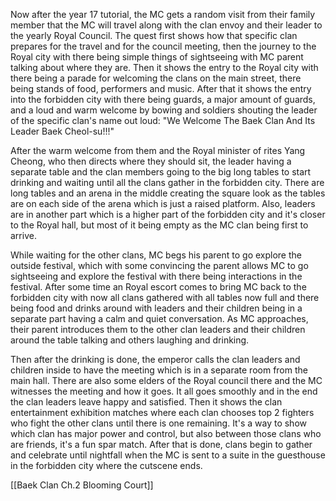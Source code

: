 Now after the year 17 tutorial, the MC gets a random visit from their family member that the MC will travel along with the clan envoy and their leader to the yearly Royal Council. The quest first shows how that specific clan prepares for the travel and for the council meeting, then the journey to the Royal city with there being simple things of sightseeing with MC parent talking about where they are. Then it shows the entry to the Royal city with there being a parade for welcoming the clans on the main street, there being stands of food, performers and music. After that it shows the entry into the forbidden city with there being guards, a major amount of guards, and a loud and warm welcome by bowing and soldiers shouting the leader of the specific clan's name out loud: "We Welcome The Baek Clan And Its Leader Baek Cheol-su!!!"

After the warm welcome from them and the Royal minister of rites Yang Cheong, who then directs where they should sit, the leader having a separate table and the clan members going to the big long tables to start drinking and waiting until all the clans gather in the forbidden city. There are long tables and an arena in the middle creating the square look as the tables are on each side of the arena which is just a raised platform. Also, leaders are in another part which is a higher part of the forbidden city and it's closer to the Royal hall, but most of it being empty as the MC clan being first to arrive.

While waiting for the other clans, MC begs his parent to go explore the outside festival, which with some convincing the parent allows MC to go sightseeing and explore the festival with there being interactions in the festival. After some time an Royal escort comes to bring MC back to the forbidden city with now all clans gathered with all tables now full and there being food and drinks around with leaders and their children being in a separate part having a calm and quiet conversation. As MC approaches, their parent introduces them to the other clan leaders and their children around the table talking and others laughing and drinking.

Then after the drinking is done, the emperor calls the clan leaders and children inside to have the meeting which is in a separate room from the main hall. There are also some elders of the Royal council there and the MC witnesses the meeting and how it goes. It all goes smoothly and in the end the clan leaders leave happy and satisfied. Then it shows the clan entertainment exhibition matches where each clan chooses top 2 fighters who fight the other clans until there is one remaining. It's a way to show which clan has major power and control, but also between those clans who are friends, it's a fun spar match. After that is done, clans begin to gather and celebrate until nightfall when the MC is sent to a suite in the guesthouse in the forbidden city where the cutscene ends.

[[Baek Clan Ch.2 Blooming Court]]